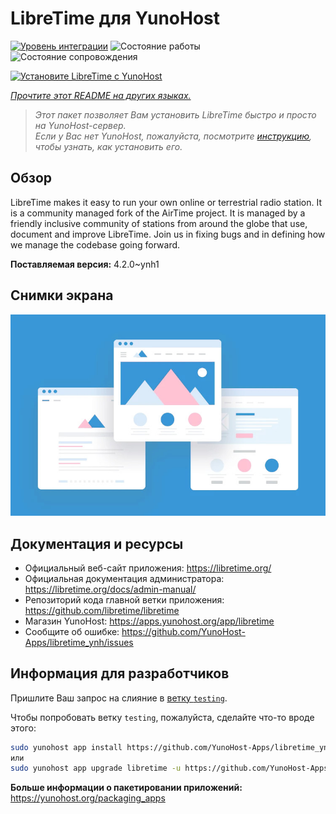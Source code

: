 <!--
Важно: этот README был автоматически сгенерирован <https://github.com/YunoHost/apps/tree/master/tools/readme_generator>
Он НЕ ДОЛЖЕН редактироваться вручную.
-->

# LibreTime для YunoHost

[![Уровень интеграции](https://dash.yunohost.org/integration/libretime.svg)](https://ci-apps.yunohost.org/ci/apps/libretime/) ![Состояние работы](https://ci-apps.yunohost.org/ci/badges/libretime.status.svg) ![Состояние сопровождения](https://ci-apps.yunohost.org/ci/badges/libretime.maintain.svg)

[![Установите LibreTime с YunoHost](https://install-app.yunohost.org/install-with-yunohost.svg)](https://install-app.yunohost.org/?app=libretime)

*[Прочтите этот README на других языках.](./ALL_README.md)*

> *Этот пакет позволяет Вам установить LibreTime быстро и просто на YunoHost-сервер.*  
> *Если у Вас нет YunoHost, пожалуйста, посмотрите [инструкцию](https://yunohost.org/install), чтобы узнать, как установить его.*

## Обзор

LibreTime makes it easy to run your own online or terrestrial radio station. It is a community managed fork of the AirTime project.
It is managed by a friendly inclusive community of stations from around the globe that use, document and improve LibreTime. Join us in fixing bugs and in defining how we manage the codebase going forward.


**Поставляемая версия:** 4.2.0~ynh1

## Снимки экрана

![Снимок экрана LibreTime](./doc/screenshots/example.jpg)

## Документация и ресурсы

- Официальный веб-сайт приложения: <https://libretime.org/>
- Официальная документация администратора: <https://libretime.org/docs/admin-manual/>
- Репозиторий кода главной ветки приложения: <https://github.com/libretime/libretime>
- Магазин YunoHost: <https://apps.yunohost.org/app/libretime>
- Сообщите об ошибке: <https://github.com/YunoHost-Apps/libretime_ynh/issues>

## Информация для разработчиков

Пришлите Ваш запрос на слияние в [ветку `testing`](https://github.com/YunoHost-Apps/libretime_ynh/tree/testing).

Чтобы попробовать ветку `testing`, пожалуйста, сделайте что-то вроде этого:

```bash
sudo yunohost app install https://github.com/YunoHost-Apps/libretime_ynh/tree/testing --debug
или
sudo yunohost app upgrade libretime -u https://github.com/YunoHost-Apps/libretime_ynh/tree/testing --debug
```

**Больше информации о пакетировании приложений:** <https://yunohost.org/packaging_apps>
